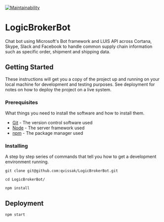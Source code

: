 [![Maintainability](https://api.codeclimate.com/v1/badges/2a3a0404d72d0e0bb02c/maintainability)](https://codeclimate.com/repos/59d638f77cdff10283001155/maintainability)
# LogicBrokerBot
Chat bot using Microsoft's Bot framework and LUIS API across Cortana, Skype, Slack and Facebook to handle common supply chain information such as specific order, shipment and shipping data.

## Getting Started
These instructions will get you a copy of the project up and running on your local machine for development and testing purposes. See deployment for notes on how to deploy the project on a live system.

### Prerequisites
What things you need to install the software and how to install them.

* [Git](https://git-scm.com/) - The version control software used
* [Node](https://nodejs.org/en/) - The server framework used
* [npm](https://www.npmjs.com/) - The package manager used

### Installing
A step by step series of commands that tell you how to get a development environment running.

```
git clone git@github.com:qvissak/LogicBrokerBot.git
```
```
cd LogicBrokerBot/
```
```
npm install
```

## Deployment
```
npm start
```
